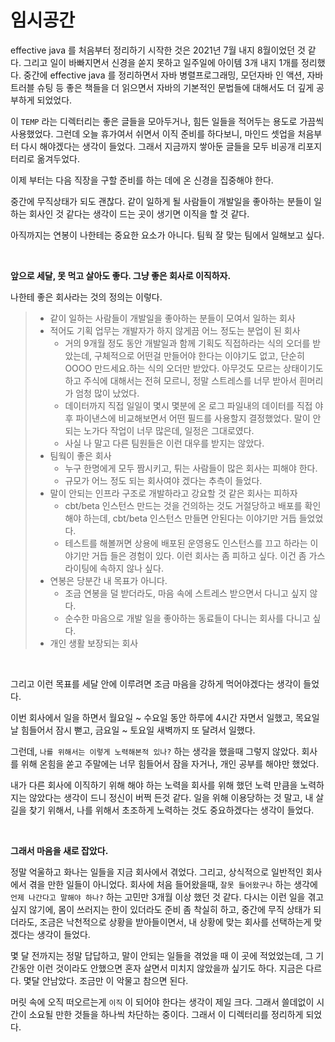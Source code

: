# 임시공간

effective java 를 처음부터 정리하기 시작한 것은 2021년 7월 내지 8월이었던 것 같다. 그리고 일이 바빠지면서 신경을 쏟지 못하고 일주일에 아이템 3개 내지 1개를 정리했다. 중간에 effective java 를 정리하면서 자바 병렬프로그래밍, 모던자바 인 액션, 자바 트러블 슈팅 등 좋은 책들을 더 읽으면서 자바의 기본적인 문법들에 대해서도 더 깊게 공부하게 되었었다.<br>

이 `TEMP` 라는 디렉터리는 좋은 글들을 모아두거나, 힘든 일들을 적어두는 용도로 가끔씩 사용했었다. 그런데 오늘 휴가여서 쉬면서 이직 준비를 하다보니, 마인드 셋업을 처음부터 다시 해야겠다는 생각이 들었다. 그래서 지금까지 쌓아둔 글들을 모두 비공개 리포지터리로 옮겨두었다.<br>

이제 부터는 다음 직장을 구할 준비를 하는 데에 온 신경을 집중해야 한다.<br>

중간에 무직상태가 되도 괜찮다. 같이 일하게 될 사람들이 개발일을 좋아하는 분들이 일하는 회사인 것 같다는 생각이 드는 곳이 생기면 이직을 할 것 같다. <br>

아직까지는 연봉이 나한테는 중요한 요소가 아니다. 팀웍 잘 맞는 팀에서 일해보고 싶다.<br>

<br>

**앞으로 세달, 못 먹고 살아도 좋다. 그냥 좋은 회사로 이직하자.**<br>

나한테 좋은 회사라는 것의 정의는 이렇다.<br>

> - 같이 일하는 사람들이 개발일을 좋아하는 분들이 모여서 일하는 회사
> - 적어도 기획 업무는 개발자가 하지 않게끔 어느 정도는 분업이 된 회사
>   - 거의 9개월 정도 동안 개발일과 함께 기획도 직접하라는 식의 오더를 받았는데, 구체적으로 어떤걸 만들어야 한다는 이야기도 없고, 단순히 OOOO 만드세요.하는 식의 오더만 받았다. 아무것도 모르는 상태이기도 하고 주식에 대해서는 전혀 모르니, 정말 스트레스를 너무 받아서 흰머리가 엄청 많이 났었다. 
>   - 데이터까지 직접 일일이 몇시 몇분에 온 로그 파일내의 데이터를 직접 야후 파이낸스에 비교해보면서 어떤 필드를 사용할지 결정했었다. 말이 안되는 노가다 작업이 너무 많은데, 일정은 그대로였다.
>   - 사실 나 말고 다른 팀원들은 이런 대우를 받지는 않았다.
> - 팀웍이 좋은 회사
>   - 누구 한명에게 모두 짬시키고, 튀는 사람들이 많은 회사는 피해야 한다.
>   - 규모가 어느 정도 되는 회사여야 겠다는 추측이 들었다.
> - 말이 안되는 인프라 구조로 개발하라고 강요할 것 같은 회사는 피하자
>   - cbt/beta 인스턴스 만드는 것을 건의하는 것도 거절당하고 배포를 확인해야 하는데, cbt/beta 인스턴스 만들면 안된다는 이야기만 거듭 들었었다.
>   - 테스트를 해볼꺼면 상용에 배포된 운영용도 인스턴스를 끄고 하라는 이야기만 거듭 들은 경험이 있다. 이런 회사는 좀 피하고 싶다. 이건 좀 가스라이팅에 속하지 않나 싶다. 
> - 연봉은 당분간 내 목표가 아니다. 
>   - 조금 연봉을 덜 받더라도, 마음 속에 스트레스 받으면서 다니고 싶지 않다.
>   - 순수한 마음으로 개발 일을 좋아하는 동료들이 다니는 회사를 다니고 싶다.
> - 개인 생활 보장되는 회사

<br>

그리고 이런 목표를 세달 안에 이루려면 조금 마음을 강하게 먹어야겠다는 생각이 들었다.<br>

이번 회사에서 일을 하면서 월요일 \~ 수요일 동안 하루에 4시간 자면서 일했고, 목요일날 힘들어서 잠시 뻗고, 금요일 \~ 토요일 새벽까지 또 달려서 일했다.<br>

그런데, `나를 위해서는 이렇게 노력해본적 있나?` 하는 생각을 했을때 그렇지 않았다. 회사를 위해 온힘을 쏟고 주말에는 너무 힘들어서 잠을 자거나, 개인 공부를 해야만 했었다.<br>

내가 다른 회사에 이직하기 위해 해야 하는 노력을 회사를 위해 했던 노력 만큼을 노력하지는 않았다는 생각이 드니 정신이 버쩍 든것 같다. 일을 위해 이용당하는 것 말고, 내 살길을 찾기 위해서, 나를 위해서 초조하게 노력하는 것도 중요하겠다는 생각이 들었다.<br>

<br>

**그래서 마음을 새로 잡았다.**<br>

정말 억울하고 화나는 일들을 지금 회사에서 겪었다. 그리고, 상식적으로 일반적인 회사에서 겪을 만한 일들이 아니었다. 회사에 처음 들어왔을때, `잘못 들어왔구나` 하는 생각에 `언제 나간다고 말해야 하나?` 하는 고민만 3개월 이상 했던 것 같다. 다시는 이런 일을 겪고 싶지 않기에, 몸이 쓰러지는 한이 있더라도 준비 좀 착실히 하고, 중간에 무직 상태가 되더라도, 조금은 낙천적으로 상황을 받아들이면서, 내 상황에 맞는 회사를 선택하는게 맞겠다는 생각이 들었다.<br>

몇 달 전까지는 정말 답답하고, 말이 안되는 일들을 겪었을 때 이 곳에 적었었는데, 그 기간동안 이런 것이라도 안했으면 혼자 살면서 미치지 않았을까 싶기도 하다. 지금은 다르다. 몇달 안남았다. 조금만 이 악물고 참으면 된다.<br>

머릿 속에 오직 떠오르는게  `이직` 이 되어야 한다는 생각이 제일 크다. 그래서 쓸데없이 시간이 소요될 만한 것들을 하나씩 차단하는 중이다. 그래서 이 디렉터리를 정리하게 되었다.<br>

<br>

